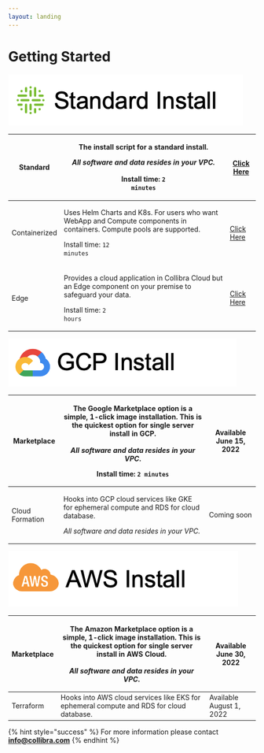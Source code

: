 ```yaml
---
layout: landing
---
```


# Getting Started

![](.gitbook/assets/stanard-install-img.png)

| Standard      | <p>The install script for a standard install. </p><p></p><p><em>All software and data resides in your VPC.</em><br><em></em><br><em></em>Install time: <code>2 minutes</code></p>                 | [Click Here](installation/standalone/standalone-install-script.md)        |
| ------------- | ------------------------------------------------------------------------------------------------------------------------------------------------------------------------------------------------- | ------------------------------------------------------------------------- |
| Containerized | <p>Uses Helm Charts and K8s. For users who want WebApp and Compute components in containers. Compute pools are supported.</p><p><strong></strong></p><p>Install time: <code>12 minutes</code></p> | [Click Here](installation/cloud-native-owldq/preparing-for-deployment.md) |
| Edge          | <p>Provides a cloud application in Collibra Cloud but an Edge component on your premise to safeguard your data. </p><p><strong></strong></p><p>Install time: <code>2 hours</code></p>             | [Click Here](installation/cloud.md)                                       |

![](.gitbook/assets/gcp-install.png)

| Marketplace     | <p>The Google Marketplace option is a simple, 1-click image installation. This is the quickest option for single server install in GCP.<br><br><em>All software and data resides in your VPC</em>. </p><p></p><p>Install time: <code>2 minutes</code> </p> | Available June 15, 2022 |
| --------------- | ---------------------------------------------------------------------------------------------------------------------------------------------------------------------------------------------------------------------------------------------------------- | ----------------------- |
| Cloud Formation | <p>Hooks into GCP cloud services like GKE for ephemeral compute and RDS for cloud database.</p><p></p><p><em>All software and data resides in your VPC.</em></p>                                                                                           | Coming soon             |

![](.gitbook/assets/aw-install.png)

| Marketplace | <p>The Amazon Marketplace option is a simple, 1-click image installation. This is the quickest option for single server install in AWS Cloud.<br><br><em>All software and data resides in your VPC</em>.</p> | Available June 30, 2022  |
| ----------- | ------------------------------------------------------------------------------------------------------------------------------------------------------------------------------------------------------------ | ------------------------ |
| Terraform   | Hooks into AWS cloud services like EKS for ephemeral compute and RDS for cloud database.                                                                                                                     | Available August 1, 2022 |



{% hint style="success" %}
For more information please contact **info@collibra.com**
{% endhint %}
